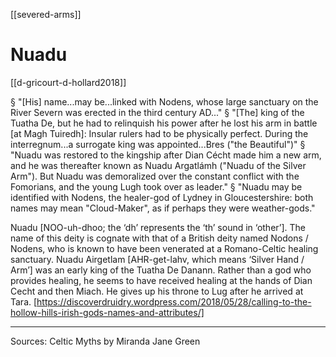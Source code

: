 
[[severed-arms]]
# Nuadu

[[d-gricourt-d-hollard2018]]


§ "[His] name...may be...linked with Nodens, whose large sanctuary on the River Severn was erected in the third century AD..."
§ "[The] king of the Tuatha De, but he had to relinquish his power after he lost his arm in battle [at Magh Tuiredh]: Insular rulers had to be physically perfect. During the interregnum...a surrogate king was appointed...Bres ("the Beautiful")"
§ "Nuadu was restored to the kingship after Dian Cécht made him a new arm, and he was thereafter known as Nuadu Argatlámh ("Nuadu of the Silver Arm"). But Nuadu was demoralized over the constant conflict with the Fomorians, and the young Lugh took over as leader."
§ "Nuadu may be identified with Nodens, the healer-god of Lydney in Gloucestershire: both names may mean "Cloud-Maker", as if perhaps they were weather-gods."

Nuadu [NOO-uh-dhoo; the ‘dh’ represents the ‘th’ sound in ‘other’]. The name of this deity is cognate with that of a British deity named Nodons / Nodens, who is known to have been venerated at a Romano-Celtic healing sanctuary. Nuadu Airgetlam [AHR-get-lahv, which means ‘Silver Hand / Arm’] was an early king of the Tuatha De Danann. Rather than a god who provides healing, he seems to have received healing at the hands of Dian Cecht and then Miach. He gives up his throne to Lug after he arrived at Tara. [https://discoverdruidry.wordpress.com/2018/05/28/calling-to-the-hollow-hills-irish-gods-names-and-attributes/]

----------------------------------------------------------------------------------------------------------------------------------------------------------------
Sources:
	Celtic Myths by Miranda Jane Green

